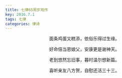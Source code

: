 ```yaml
---
title: 七律65周岁戏作
key: 2016.7.1
tags: 七律
categories: 律诗
---
```


<p align="center">面条鸡蛋又糕添，依俗乐得过生缘。
</p>
<p align="center">好命倍当恩娘父，安康更是谢神天。
</p>
<p align="center">老到悠然忘旧事，暮时温尔想新篇。
</p>
<p align="center">喜听亲友八方贺，自慰还活三十三。
</p>
